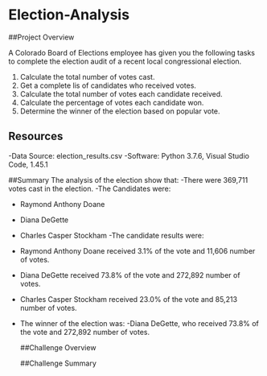 # Election-Analysis

##Project Overview

A Colorado Board of Elections employee has given you the following tasks to complete the election audit of a recent local congressional election.

1. Calculate the total number of votes cast.
2. Get a complete lis of candidates who received votes.
3. Calculate the total number of votes each candidate received.
4. Calculate the percentage of votes each candidate won.
5. Determine the winner of the election based on popular vote.

## Resources
-Data Source: election_results.csv
-Software: Python 3.7.6, Visual Studio Code, 1.45.1

##Summary
The analysis of the election show that:
-There were 369,711 votes cast in the election.
-The Candidates were:
  - Raymond Anthony Doane
  - Diana DeGette
  - Charles Casper Stockham
-The candidate results were:
  - Raymond Anthony Doane received 3.1% of the vote and 11,606 number of votes.
  - Diana DeGette received 73.8% of the vote and 272,892 number of votes.
  - Charles Casper Stockham received 23.0% of the vote and 85,213 number of votes.
- The winner of the election was:
  -Diana DeGette, who received 73.8% of the vote and 272,892 number of votes.
  
  ##Challenge Overview
  
  ##Challenge Summary
